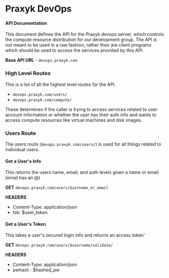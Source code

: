 Praxyk DevOps
===============

#### API Documentation

This document defines the API for the Praxyk devops server, which controls the compute resource distribution for our development group. The API is not meant to be used in a raw fashion, rather their are client programs which should be used to access the services provided by this API.

**Base API URL** - `devops.praxyk.com`

### High Level Routes

This is a list of all the highest level routes for the API.

 * `devops.praxyk.com/users/`
 * `devops.praxyk.com/compute/`

These determines if the caller is trying to access services related to user account information or whether the user has their auth info and wants to access compute resources like virtual machines and disk images.

### Users Route
The users route (`devops.praxyk.com/users/`) is used for all things related to individual users.

#### Get a User's Info
This returns the users name, email, and auth levels given a name or email (email has an @)

**GET** `devops.praxyk.com/users/$usrname_or_email`

**HEADERS**
 * Content-Type: application/json
 * tok: $user_token

#### Get a User's Token
This takes a user's secured login info and returns an access token'

**GET** `devops.praxyk.com/users/$username/validate/`

**HEADERS**
 * Content-Type: application/json
 * pwhash : $hashed_pw

